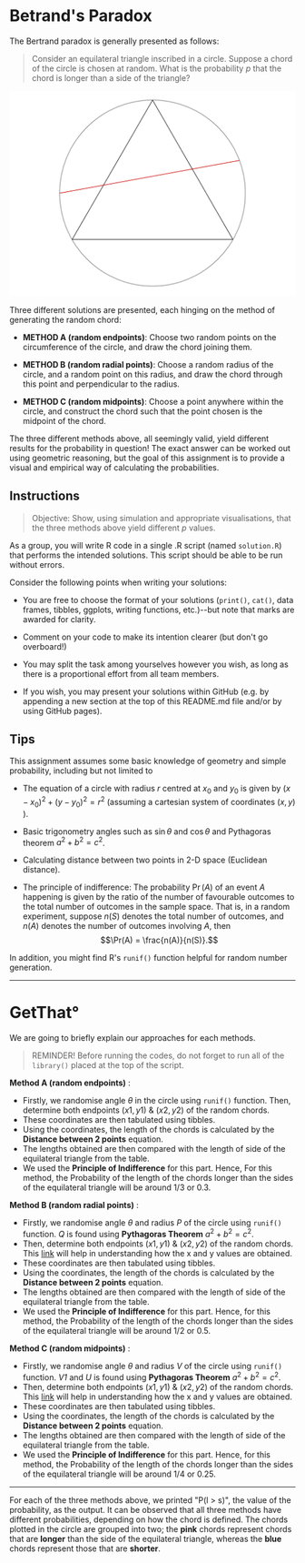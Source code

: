 # Betrand's Paradox

The Bertrand paradox is generally presented as follows:

> Consider an equilateral triangle inscribed in a circle.
> Suppose a chord of the circle is chosen at random.
> What is the probability $p$ that the chord is longer than a side of the triangle?

![](plot.png)

Three different solutions are presented, each hinging on the method of generating the random chord:

- **METHOD A (random endpoints)**: Choose two random points on the circumference of the circle, and draw the chord joining them.

- **METHOD B (random radial points)**: Choose a random radius of the circle, and a random point on this radius, and draw the chord through this point and perpendicular to the radius.

- **METHOD C (random midpoints)**: Choose a point anywhere within the circle, and construct the chord such that the point chosen is the midpoint of the chord.

The three different methods above, all seemingly valid, yield different results for the probability in question! The exact answer can be worked out using geometric reasoning, but the goal of this assignment is to provide a visual and empirical way of calculating the probabilities.

## Instructions

> Objective: Show, using simulation and appropriate visualisations, that the three methods above yield different $p$ values.

As a group, you will write R code in a single .R script (named `solution.R`) that performs the intended solutions. This script should be able to be run without errors.

Consider the following points when writing your solutions:

- You are free to choose the format of your solutions (`print()`, `cat()`, data frames, tibbles, ggplots, writing functions, etc.)--but note that marks are awarded for clarity.

- Comment on your code to make its intention clearer (but don't go overboard!)

- You may split the task among yourselves however you wish, as long as there is a proportional effort from all team members.

- If you wish, you may present your solutions within GitHub (e.g. by appending a new section at the top of this README.md file and/or by using GitHub pages).

## Tips

This assignment assumes some basic knowledge of geometry and simple probability, including but not limited to

- The equation of a circle with radius $r$ centred at $x_0$ and $y_0$ is given by $(x-x_0)^2 + (y-y_0)^2 = r^2$ (assuming a cartesian system of coordinates $(x,y)$ ).

- Basic trigonometry angles such as $\sin \theta$ and $\cos \theta$ and Pythagoras theorem $a^2 + b^2 = c^2$.

- Calculating distance between two points in 2-D space (Euclidean distance).

- The principle of indifference: The probability $\Pr(A)$ of an event $A$ happening is given by the ratio of the number of favourable outcomes to the total number of outcomes in the sample space. That is, in a random experiment, suppose $n(S)$ denotes the total number of outcomes, and $n(A)$ denotes the number of outcomes involving $A$, then $$\Pr(A) = \frac{n(A)}{n(S)}.$$

In addition, you might find R's `runif()` function helpful for random number generation.

--------------------------------------------------------------------------------
# GetThat° 
 We are going to briefly explain our approaches for each methods.
 
 > REMINDER! Before running the codes, do not forget to run all of the `library()` placed at the top of the script. 
 
**Method A (random endpoints)** :
 
 - Firstly, we randomise angle $\theta$ in the circle using `runif()` function. Then, determine both endpoints $(x1, y1)$ & $(x2, y2)$ of the random chords. 
 - These coordinates are then tabulated using tibbles. 
 - Using the coordinates, the length of the chords is calculated by the **Distance between 2 points** equation. 
 - The lengths obtained are then compared with the length of side of the equilateral triangle from the table.
 - We used the **Principle of Indifference** for this part. Hence, For this method, the Probability of the length of the chords longer than the sides of the equilateral triangle will be around $1/3$ or $0.3$.

**Method B (random radial points)** :
- Firstly, we randomise angle $\theta$ and radius *P* of the circle using `runif()` function.
 *Q* is found using **Pythagoras Theorem** $a^2 + b^2 = c^2$.
 - Then, determine both endpoints $(x1, y1)$ & $(x2, y2)$ of the random chords. 
 This [link](https://www.stewartcalculus.com/data/CALCULUS%20Early%20Transcendentals/upfiles/RotationofAxes.pdf) will help in understanding how the x and y values are obtained. 
 - These coordinates are then tabulated using tibbles. 
 - Using the coordinates, the length of the chords is calculated by the **Distance between 2 points** equation. 
 - The lengths obtained are then compared with the length of side of the equilateral triangle from the table.
 - We used the **Principle of Indifference** for this part. Hence, for this method, the Probability of the length of the chords longer than the sides of the equilateral triangle will be around $1/2$ or $0.5$. 
 
**Method C (random midpoints)** :
- Firstly, we randomise angle $\theta$ and radius *V* of the circle using `runif()` function. *V1* and *U* is found using **Pythagoras Theorem** $a^2 + b^2 = c^2$.
 - Then, determine both endpoints $(x1, y1)$ & $(x2, y2)$ of the random chords. 
 This [link](https://www.stewartcalculus.com/data/CALCULUS%20Early%20Transcendentals/upfiles/RotationofAxes.pdf) will help in understanding how the x and y values are obtained. 
 - These coordinates are then tabulated using tibbles. 
 - Using the coordinates, the length of the chords is calculated by the **Distance between 2 points** equation. 
 - The lengths obtained are then compared with the length of side of the equilateral triangle from the table.
 - We used the **Principle of Indifference** for this part. Hence, for this method, the Probability of the length of the chords longer than the sides of the equilateral triangle will be around $1/4$ or $0.25$. 
 

--------------------------------------------------------------------------------
For each of the three methods above, we printed "P(l > s)", the value of the probability, as the output. It can be observed that all three methods have different probabilities, depending on how the chord is defined. The chords plotted in the circle are grouped into two; the **pink** chords represent chords that are **longer** than the side of the equilateral triangle, whereas the **blue** chords represent those that are **shorter**.














